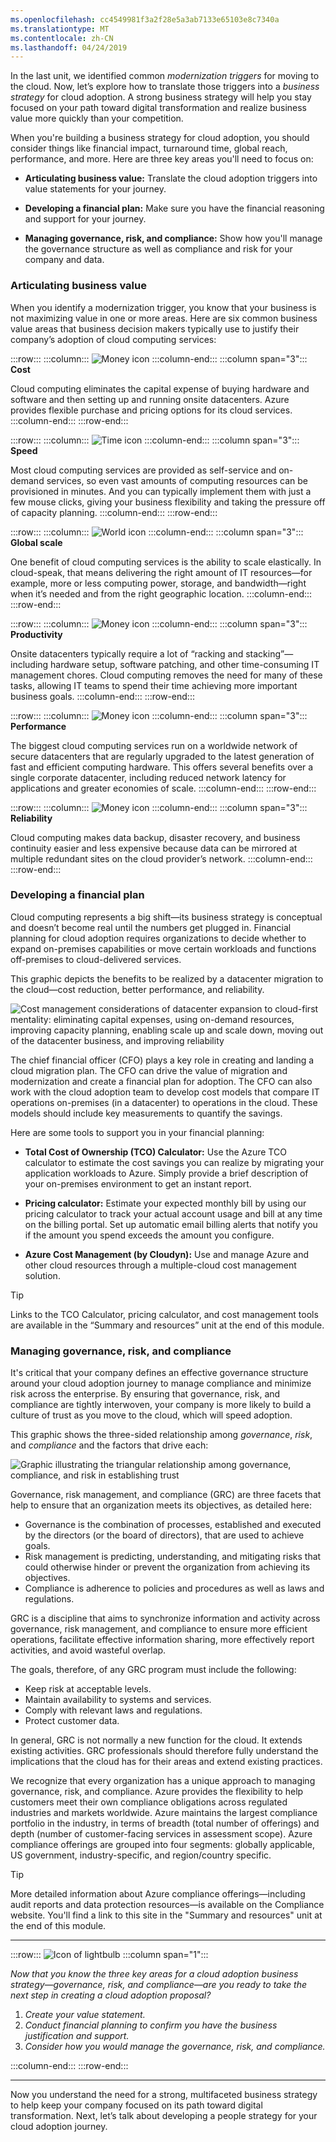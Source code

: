```yaml
---
ms.openlocfilehash: cc4549981f3a2f28e5a3ab7133e65103e8c7340a
ms.translationtype: MT
ms.contentlocale: zh-CN
ms.lasthandoff: 04/24/2019
---
```

In the last unit, we identified common *modernization triggers* for moving to the cloud. Now, let’s explore how to translate those triggers into a *business strategy* for cloud adoption. A strong business strategy will help you stay focused on your path toward digital transformation and realize business value more quickly than your competition.

When you're building a business strategy for cloud adoption, you should consider things like financial impact, turnaround time, global reach, performance, and more. Here are three key areas you'll need to focus on:

- **Articulating business value:** Translate the cloud adoption triggers into value statements for your journey.

- **Developing a financial plan:** Make sure you have the financial reasoning and support for your journey.

- **Managing governance, risk, and compliance:** Show how you'll manage the governance structure as well as compliance and risk for your company and data.

### <a name="articulating-business-value"></a>Articulating business value

When you identify a modernization trigger, you know that your business is not maximizing value in one or more areas. Here are six common business value areas that business decision makers typically use to justify their company’s adoption of cloud computing services:

:::row:::
  :::column:::
![Money icon](../media/ic-gm08_icons_cost.png)
  :::column-end:::
  :::column span="3":::
**Cost**

Cloud computing eliminates the capital expense of buying hardware and software and then setting up and running onsite datacenters. Azure provides flexible purchase and pricing options for its cloud services.
:::column-end:::
:::row-end:::

:::row:::
  :::column:::
![Time icon](../media/ic-gm08_icons_speed.png)
  :::column-end:::
  :::column span="3":::
**Speed**

Most cloud computing services are provided as self-service and on-demand services, so even vast amounts of computing resources can be provisioned in minutes. And you can typically implement them with just a few mouse clicks, giving your business flexibility and taking the pressure off of capacity planning.
:::column-end:::
:::row-end:::

:::row:::
  :::column:::
![World icon](../media/ic-gm08_icons_global_scale.png)
  :::column-end:::
  :::column span="3":::
**Global scale**

One benefit of cloud computing services is the ability to scale elastically. In cloud-speak, that means delivering the right amount of IT resources—for example, more or less computing power, storage, and bandwidth—right when it’s needed and from the right geographic location.
:::column-end:::
:::row-end:::

:::row:::
  :::column:::
![Money icon](../media/ic-gm08_icons_productivity.png)
  :::column-end:::
  :::column span="3":::
**Productivity**

Onsite datacenters typically require a lot of “racking and stacking”— including hardware setup, software patching, and other time-consuming IT management chores. Cloud computing removes the need for many of these tasks, allowing IT teams to spend their time achieving more important business goals. 
:::column-end:::
:::row-end:::

:::row:::
  :::column:::
![Money icon](../media/ic-gm08_icons_performance.png)
  :::column-end:::
  :::column span="3":::
**Performance**

The biggest cloud computing services run on a worldwide network of secure datacenters that are regularly upgraded to the latest generation of fast and efficient computing hardware. This offers several benefits over a single corporate datacenter, including reduced network latency for applications and greater economies of scale.
:::column-end:::
:::row-end:::

:::row:::
  :::column:::
![Money icon](../media/ic-gm08_icons_reliability.png)
  :::column-end:::
  :::column span="3":::
**Reliability**

Cloud computing makes data backup, disaster recovery, and business continuity easier and less expensive because data can be mirrored at multiple redundant sites on the cloud provider’s network.
:::column-end:::
:::row-end:::

### <a name="developing-a-financial-plan"></a>Developing a financial plan

Cloud computing represents a big shift—its business strategy is conceptual and doesn’t become real until the numbers get plugged in. Financial planning for cloud adoption requires organizations to decide whether to expand on-premises capabilities or move certain workloads and functions off-premises to cloud-delivered services.

This graphic depicts the benefits to be realized by a datacenter migration to the cloud—cost reduction, better performance, and reliability.

![Cost management considerations of datacenter expansion to cloud-first mentality: eliminating capital expenses, using on-demand resources, improving capacity planning, enabling scale up and scale down, moving out of the datacenter business, and improving reliability](../media/cost_management.png)

The chief financial officer (CFO) plays a key role in creating and landing a cloud migration plan. The CFO can drive the value of migration and modernization and create a financial plan for adoption. The CFO can also work with the cloud adoption team to develop cost models that compare IT operations on-premises (in a datacenter) to operations in the cloud. These models should include key measurements to quantify the savings.

Here are some tools to support you in your financial planning:

- **Total Cost of Ownership (TCO) Calculator:** Use the Azure TCO calculator to estimate the cost savings you can realize by migrating your application workloads to Azure. Simply provide a brief description of your on-premises environment to get an instant report.

- **Pricing calculator:** Estimate your expected monthly bill by using our pricing calculator to track your actual account usage and bill at any time on the billing portal. Set up automatic email billing alerts that notify you if the amount you spend exceeds the amount you configure.

- **Azure Cost Management (by Cloudyn):** Use and manage Azure and other cloud resources through a multiple-cloud cost management solution.

> [!TIP]
> Links to the TCO Calculator, pricing calculator, and cost management tools are available in the “Summary and resources” unit at the end of this module.

### <a name="managing-governance-risk-and-compliance"></a>Managing governance, risk, and compliance

It's critical that your company defines an effective governance structure around your cloud adoption journey to manage compliance and minimize risk across the enterprise. By ensuring that governance, risk, and compliance are tightly interwoven, your company is more likely to build a culture of trust as you move to the cloud, which will speed adoption.

This graphic shows the three-sided relationship among *governance*, *risk*, and *compliance* and the factors that drive each:

![Graphic illustrating the triangular relationship among governance, compliance, and risk in establishing trust](../media/ic-gm08_diagram.png)

Governance, risk management, and compliance (GRC) are three facets that help to ensure that an organization meets its objectives, as detailed here:

- Governance is the combination of processes, established and executed by the directors (or the board of directors), that are used to achieve goals.
- Risk management is predicting, understanding, and mitigating risks that could otherwise hinder or prevent the organization from achieving its objectives.
- Compliance is adherence to policies and procedures as well as laws and regulations.

GRC is a discipline that aims to synchronize information and activity across governance, risk management, and compliance to ensure more efficient operations, facilitate effective information sharing, more effectively report activities, and avoid wasteful overlap.

The goals, therefore, of any GRC program must include the following:

- Keep risk at acceptable levels.
- Maintain availability to systems and services.
- Comply with relevant laws and regulations.
- Protect customer data.

In general, GRC is not normally a new function for the cloud. It extends existing activities. GRC professionals should therefore fully understand the implications that the cloud has for their areas and extend existing practices.

We recognize that every organization has a unique approach to managing governance, risk, and compliance. Azure provides the flexibility to help customers meet their own compliance obligations across regulated industries and markets worldwide. Azure maintains the largest compliance portfolio in the industry, in terms of breadth (total number of offerings) and depth (number of customer-facing services in assessment scope). Azure compliance offerings are grouped into four segments: globally applicable, US government, industry-specific, and region/country specific.

> [!TIP]
> More detailed information about Azure compliance offerings—including audit reports and data protection resources—is available on the Compliance website. You'll find a link to this site in the "Summary and resources" unit at the end of this module.

---------------
:::row:::
![Icon of lightbulb](../media/Lightbulb_icon.png)
  :::column span="1":::

*Now that you know the three key areas for a cloud adoption business strategy—governance, risk, and compliance—are you ready to take the next step in creating a cloud adoption proposal?*

1. *Create your value statement.*
2. *Conduct financial planning to confirm you have the business justification and support.*
3. *Consider how you would manage the governance, risk, and compliance.*

:::column-end:::
:::row-end:::

---------------

Now you understand the need for a strong, multifaceted business strategy to help keep your company focused on its path toward digital transformation. Next, let’s talk about developing a people strategy for your cloud adoption journey.